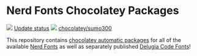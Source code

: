 # Nerd Fonts Chocolatey Packages

[![](https://ci.appveyor.com/api/projects/status/github/sumo300/chocolatey-nerd-fonts?svg=true)](https://ci.appveyor.com/project/sumo300/chocolatey-nerd-fonts)
[Update status](https://gist.github.com/sumo300/658441c4e182965a9488e81886b0c549)
[![](http://transparent-favicon.info/favicon.ico)](#)
[chocolatey/sumo300](https://chocolatey.org/profiles/sumo300)

This repository contains [chocolatey automatic packages](https://chocolatey.org/docs/automatic-packages) for all of the available [Nerd Fonts](https://www.nerdfonts.com/) as well as separately published [Delugia Code Fonts](https://github.com/adam7/delugia-code)!
